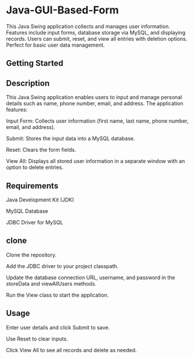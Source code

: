 # Java-GUI-Based-Form
This Java Swing application collects and manages user information. Features include input forms, database storage via MySQL, and displaying records. Users can submit, reset, and view all entries with deletion options. Perfect for basic user data management.

## Getting Started



## Description
This Java Swing application enables users to input and manage personal details such as name, phone number, email, and address. The application features:

Input Form: Collects user information (first name, last name, phone number, email, and address).

Submit: Stores the input data into a MySQL database.

Reset: Clears the form fields.

View All: Displays all stored user information in a separate window with an option to delete entries.

## Requirements

Java Development Kit (JDK)

MySQL Database

JDBC Driver for MySQL


## clone

Clone the repository.

Add the JDBC driver to your project classpath.

Update the database connection URL, username, and password in the storeData and viewAllUsers methods.

Run the View class to start the application.

##  Usage

Enter user details and click Submit to save.

Use Reset to clear inputs.

Click View All to see all records and delete as needed.

